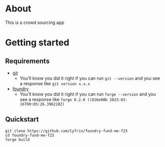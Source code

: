 # About

This is a crowd sourcing app

# Getting started

## Requirements

- [git](https://git-scm.com/book/en/v2/Getting-Started-Installing-Git)
  - You'll know you did it right if you can run `git --version` and you see a response like `git version x.x.x`
- [foundry](https://getfoundry.sh/)
  - You'll know you did it right if you can run `forge --version` and you see a response like `forge 0.2.0 ((816e00b 2023-03-16T00:05:26.396218Z)`

## Quickstart

``` 
git clone https://github.com/Cyfrin/foundry-fund-me-f23
cd foundry-fund-me-f23
forge build
```

